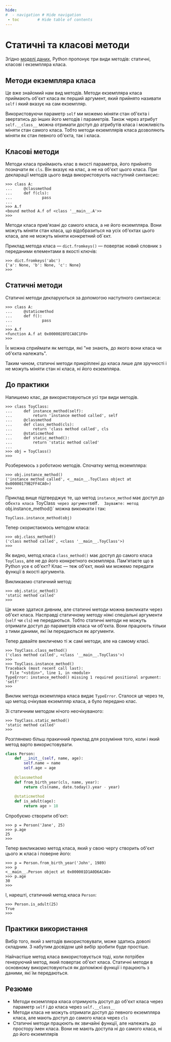 ```yaml
---
hide:
#  - navigation # Hide navigation
 - toc        # Hide table of contents
---
```


# Статичні та класові методи

Згідно [моделі даних](https://docs.python.org/3.6/), 
Python пропонує три види методів: 
статичні, класові і екземпляра класа. 

## Методи екземпляра класа

Це вже знайомий нам вид методів. 
Методи екземпляра класа приймають об'єкт класа як перший аргумент, 
який прийнято називати `self` і який вказує на сам екземпляр. 

Використовуючи параметр `self` ми можемо міняти стан об'єкта і звертатись до інших його методів 
і параметрів. 
Також через атрибут `self.__class__` можна отримати доступ до атрибутів класа 
і можливість міняти стан самого класа. 
Тобто методи екземплярів класа дозволяють міняти як стан певного об'єкта, так і класа. 
	
## Класові методи

Методи класа приймають клас в якості параметра, 
його прийнято позначати як `cls`. 
Він вказує на клас, а не на об'єкт цього класа. 
При декларації методів цього вида використовують наступний синтаксис: 

	>>> class A:
	...     @classmethod
	...     def f(cls):
	...             pass
	...
	>>> A.f
	<bound method A.f of <class '__main__.A'>>
	>>>

Методи класа прив'язані до самого класа, а не його екземпляра. 
Вони можуть міняти стан класа, що відобразиться на усіх об'єктах цього класа, 
але не можуть міняти конкретний об`єкт. 

Приклад метода класа — `dict.fromkeys()` — повертає новий словник з переданими елементами 
в якості ключів: 

	>>> dict.fromkeys('abc')
	{'a': None, 'b': None, 'c': None}
	>>>
	
## Статичні методи

Статичні методи декларуються за допомогою наступного синтаксиса: 

	>>> class A:
	...     @staticmethod
	...     def f():
	...             pass
	...
	>>> A.f
	<function A.f at 0x0000028FECA8C1F0>
	>>>

Їх можна сприймати як методи, які "не знають, до якого вони класа чи об'єкта належать". 

Таким чином, статичні методи прикріплені до класа лише для зручності 
і не можуть міняти стан ні класа, ні його екземпляра. 

## До практики

Напишемо клас, де використовуються усі три види методів. 

	>>> class ToyClass:
	...     def instance_method(self):
	...         return 'instance method called', self
	...     @classmethod
	...     def class_method(cls):
	...         return 'class method called', cls
	...     @staticmethod
	...     def static_method():
	...         return 'static method called'
	...
	>>> obj = ToyClass()
	>>>

Розберемось з роботиою методів. 
Спочатку метод екземпляра: 
	
	>>> obj.instance_method()
	('instance method called', <__main__.ToyClass object at 0x00000179B2FF4CA0>)
	>>>
	
Приклад вище підтверджує те, 
що метод `instance_method` має доступ до об`єкта класа `ToyClass` 
через аргумент `self`. 
Зауважте: метод `obj.instance_method()` можна викоикати і так: 

	ToyClass.instance_method(obj)

Тепер скористаємось методом класа: 

	>>> obj.class_method()
	('class method called', <class '__main__.ToyClass'>)
	>>>

Як видно, 
метод класа `class_method()` має доступ до самого класа `ToyClass`, 
але не до його конкретного екземпляра. 
Пам'ятаєте що в Python усе є об'єкт? 
Клас — теж об'єкт, 
який ми можемо передати функції в якості аргумента. 

Викликаємо статичний метод: 

	>>> obj.static_method()
	'static method called'
	>>>

Це може здатися дивним, 
але статичні методи можна викликати через об'єкт класа. 
Насправді статичному методу ніякі спеціальні аргументи (`self` чи `cls`) не передаються. 
Тобто статичні методи не можуть отримати доступ до параметрів класа чи об'єкта. 
Вони працюють тільки з тими даними, які їм передаються як аргументи. 

Тепер давайте викличемо ті ж самі методи, але на самому класі.

	>>> ToyClass.class_method()
	('class method called', <class '__main__.ToyClass'>)
	>>>
	>>> ToyClass.instance_method()
	Traceback (most recent call last):
	  File "<stdin>", line 1, in <module>
	TypeError: instance_method() missing 1 required positional argument: 'self'
	>>>

Виклик метода екземпляра класа видає `TypeError`. 
Сталося це через те, що метод очікував екземпляр класа, а було передано клас. 

Зі статичним методом нічого неочікуваного: 

	>>> ToyClass.static_method()
	'static method called'
	>>>

Розглянемо більш пракичний приклад для розуміння того, 
коли і який метод варто використовувати. 

```python
class Person:
    def __init__(self, name, age):
        self.name = name
        self.age = age
	
	@classmethod
    def from_birth_year(cls, name, year):
        return cls(name, date.today().year - year)
		
	@staticmethod
    def is_adult(age):
        return age > 18

```

Спробуємо створити об'єкт:

	>>> p = Person('Jane', 25)
	>>> p.age
	25
	>>>
	
Тепер викликаємо метод класа, який у свою чергу створить об'єкт цього ж класа і поверне його:

	>>> p = Person.from_birth_year('John', 1989)
	>>> p
	<__main__.Person object at 0x000001D1A0D6ACA0>
	>>> p.age
	30
	>>>

І, нарешті, статичний метод класа `Person`: 

	>>> Person.is_adult(25)
	True
	>>>

## Практики використання

Вибір того, який з методів використовувати, може здатись доволі складним. 
З набутим досвідом цей вибір зробити буде простіше. 

Найчастіше метод класа використовується тоді, коли потрібен генеруючий метод, 
який повертає об'єкт класа. 
Статичні методи в основному використовуються як допоміжні функції і працюють з даними, які їм передаються.

## Резюме

- Методи екземпляра класа отримують доступ до об'єкт класа через параметр `self` і до класа через `self.__class__`
- Методи класа не можуть отримати доступ до певного екземпляра класа, але мають доступ до самого класа через `cls`
- Статичні методи працюють як звичайні функції, але належать до простору імен класа. Вони не мають доступа ні до самого класа, ні до його екземплярів
